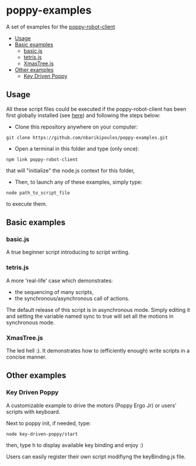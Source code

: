 # poppy-examples

A set of examples for the [poppy-robot-client](https://github.com/nbarikipoulos/poppy-robot-client)

<!-- toc -->

- [Usage](#usage)
- [Basic examples](#basic-examples)
  * [basic.js](#basicjs)
  * [tetris.js](#tetrisjs)
  * [XmasTree.js](#xmastreejs)
- [Other examples](#other-examples)
  * [Key Driven Poppy](#key-driven-poppy)

<!-- tocstop -->

## Usage

All these script files could be executed if the poppy-robot-client has been first globally installed (see [here](https://github.com/nbarikipoulos/poppy-robot-client#installing-the-poppy-robot-client-module)) and following the steps below:

- Clone this repository anywhere on your computer:
```shell
git clone https://github.com/nbarikipoulos/poppy-examples.git
```
- Open a terminal in this folder and type (only once):
```shell
npm link poppy-robot-client 
```
that will "initialize" the node.js context for this folder,
- Then, to launch any of these examples, simply type:
```shell
node path_to_script_file
```
to execute them.

## Basic examples

### basic.js

A true beginner script introducing to script writing.

### tetris.js

A more 'real-life' case which demonstrates:
- the sequencing of many scripts,
- the synchronous/asynchronous call of actions.

The default release of this script is in asynchronous mode. Simply editing it and setting the variable named sync to true will set all the motions in synchronous mode.

### XmasTree.js

The led hell :).
It demonstrates how to (efficiently enough) write scripts in a concise manner.

## Other examples

### Key Driven Poppy

A customizable example to drive the motors (Poppy Ergo Jr) or users' scripts with keyboard.

Next to poppy init, if needed, type:
```
node key-driven-poppy/start
````
then, type h to display available key binding and enjoy :)

Users can easily register their own script modifiyng the keyBinding.js file.
